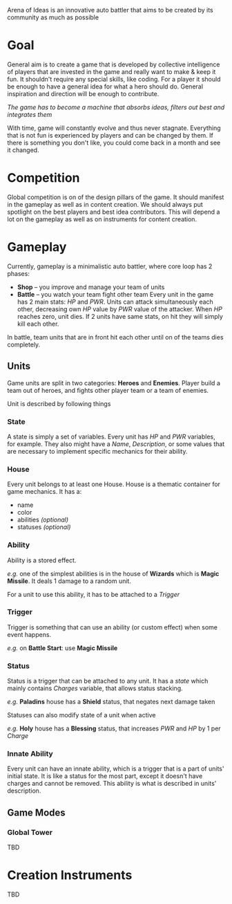 Arena of Ideas is an innovative auto battler that aims to be created by its community as much as possible
# Goal
General aim is to create a game that is developed by collective intelligence of players that are invested in the game and really want to make & keep it fun. It shouldn't require any special skills, like coding. For a player it should be enough to have a general idea for what a hero should do. General inspiration and direction will be enough to contribute.

*The game has to become a machine that absorbs ideas, filters out best and integrates them*

With time, game will constantly evolve and thus never stagnate. Everything that is not fun is experienced by players and can be changed by them. If there is something you don't like, you could come back in a month and see it changed. 

# Competition
Global competition is on of the design pillars of the game. It should manifest in the gameplay as well as in content creation. We should always put spotlight on the best players and best idea contributors. This will depend a lot on the gameplay as well as on instruments for content creation.

# Gameplay
Currently, gameplay is a minimalistic auto battler, where core loop has 2 phases:
- **Shop** – you improve and manage your team of units
- **Battle** – you watch your team fight other team
Every unit in the game has 2 main stats: *HP* and *PWR*. Units can attack simultaneously each other, decreasing own *HP* value by *PWR* value of the attacker. When *HP* reaches zero, unit dies. If 2 units have same stats, on hit they will simply kill each other.

In battle, team units that are in front hit each other until on of the teams dies completely.

## Units
Game units are split in two categories: **Heroes** and **Enemies**. Player build a team out of heroes, and fights other player team or a team of enemies.

Unit is described by following things
### State
A state is simply a set of variables. Every unit has *HP* and *PWR* variables, for example. They also might have a *Name*, *Description*, or some values that are necessary to implement specific mechanics for their ability.

### House
Every unit belongs to at least one House.
House is a thematic container for game mechanics. It has a:
- name
- color
- abilities *(optional)*
- statuses *(optional)*

### Ability
Ability is a stored effect.

*e.g.* one of the simplest abilities is in the house of **Wizards** which is **Magic Missile**. It deals 1 damage to a random unit.

For a unit to use this ability, it has to be attached to a *Trigger*

### Trigger
Trigger is something that can use an ability (or custom effect) when some event happens.

*e.g.* on **Battle Start**: use **Magic Missile**

### Status
Status is a trigger that can be attached to any unit. It has a *state* which mainly contains *Charges* variable, that allows status stacking.

*e.g.* **Paladins** house has a **Shield** status, that negates next damage taken

Statuses can also modify state of a unit when active

*e.g.* **Holy** house has a **Blessing** status, that increases *PWR* and *HP* by 1 per *Charge*

### Innate Ability
Every unit can have an innate ability, which is a trigger that is a part of units' initial state. It is like a status for the most part, except it doesn't have charges and cannot be removed. This ability is what is described in units' description.

## Game Modes
### Global Tower
TBD

# Creation Instruments
TBD
